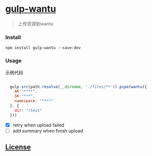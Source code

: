 # [gulp-wantu](http://baichuan.taobao.com/product/multimedia.htm?spm=a3c0d.7629140.1998907816.3.ynTL6y)

> 上传资源到wantu

### Install

```
npm install gulp-wantu --save-dev

```

### Usage

示例代码

```javascript

  gulp.src(path.resolve(__dirname, './files/**')).pipe(wantu({ 
    AK:"****", 
    SK:"***",
    namespace: "****"
  }, { 
    dir: "/test"
  }))

```
- [x] retry when upload failed
- [ ] add summary when finish upload

## [License](https://github.com/guoshencheng/gulp-wantu/blob/master/LICENSE)
